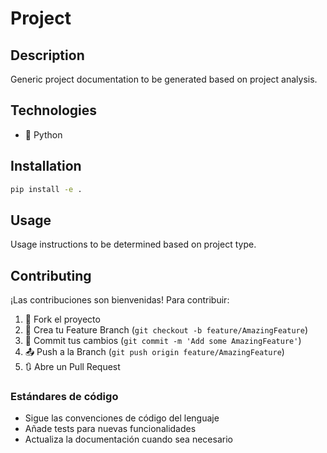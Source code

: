 # Project

## Description
Generic project documentation to be generated based on project analysis.

## Technologies
- 🐍 Python

## Installation
```bash
pip install -e .
```

## Usage
Usage instructions to be determined based on project type.



## Contributing
¡Las contribuciones son bienvenidas! Para contribuir:

1. 🍴 Fork el proyecto
2. 🌟 Crea tu Feature Branch (`git checkout -b feature/AmazingFeature`)
3. 📝 Commit tus cambios (`git commit -m 'Add some AmazingFeature'`)
4. 📤 Push a la Branch (`git push origin feature/AmazingFeature`)
5. 🔃 Abre un Pull Request

### Estándares de código
- Sigue las convenciones de código del lenguaje
- Añade tests para nuevas funcionalidades
- Actualiza la documentación cuando sea necesario
